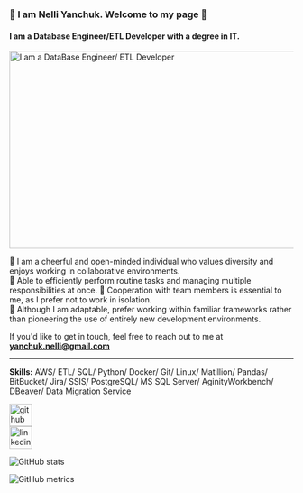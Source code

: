 ###  👋 I am Nelli Yanchuk. Welcome to my page 👋 
#### I am a Database Engineer/ETL Developer with a degree in IT.
<img src="https://i.postimg.cc/NMzYFPWc/dataengineer.jpg" alt="I am a DataBase Engineer/ ETL Developer" width="700" height="350">

🌟 I am a cheerful and open-minded individual who values diversity and enjoys working in collaborative environments.  
🌟 Able to efficiently perform routine tasks and managing multiple responsibilities at once.
🌟 Cooperation with team members is essential to me, as I prefer not to work in isolation.  
🌟 Although I am adaptable, prefer working within familiar frameworks rather than pioneering the use of entirely new development environments.

If you'd like to get in touch, feel free to reach out to me at **yanchuk.nelli@gmail.com**

---

**Skills:** AWS/ ETL/ SQL/ Python/ Docker/ Git/ Linux/ Matillion/ Pandas/ BitBucket/ Jira/ SSIS/ PostgreSQL/ MS SQL Server/ AginityWorkbench/ DBeaver/ Data Migration Service

[<img src='https://cdn.jsdelivr.net/npm/simple-icons@3.0.1/icons/github.svg' alt='github' height='40'>](https://github.com/NelliYanchuk)  
[<img src='https://cdn.jsdelivr.net/npm/simple-icons@3.0.1/icons/linkedin.svg' alt='linkedin' height='40'>](https://www.linkedin.com/in/https://www.linkedin.com/in/nelli-yanchuk-a24b81138//)

![GitHub stats](https://github-readme-stats.vercel.app/api?username=NelliYanchuk&show_icons=true)  

![GitHub metrics](https://metrics.lecoq.io/NelliYanchuk)
